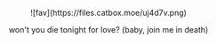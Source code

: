 <p align="center"> ![fav](https://files.catbox.moe/uj4d7v.png) </p>

<p align="center">won't you die tonight for love? (baby, join me in death)</p>

